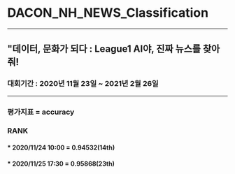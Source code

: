 # DACON_NH_NEWS_Classification
***
## "데이터, 문화가 되다 : League1 AI야, 진짜 뉴스를 찾아줘!

### 대회기간 : 2020년 11월 23일 ~ 2021년 2월 26일
***

### 평가지표 = accuracy

### RANK
#### * 2020/11/24 10:00 = 	0.94532(14th)
#### * 2020/11/25 17:30 = 	0.95868(23th)
